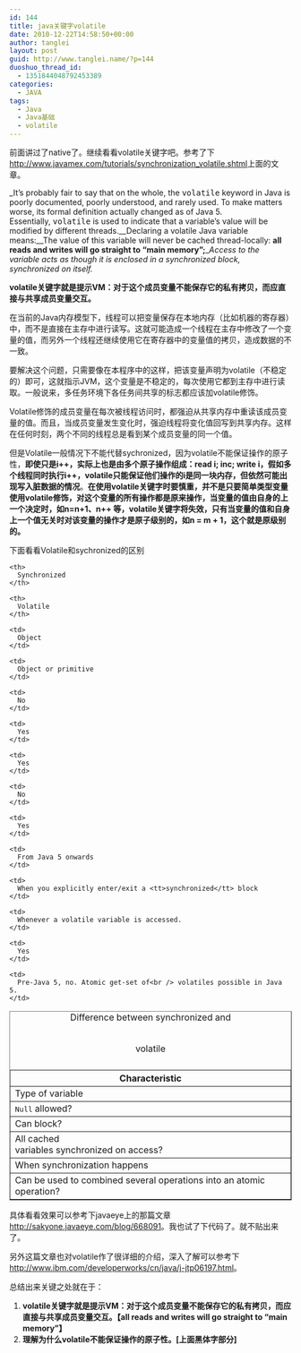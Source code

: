 ```yaml
---
id: 144
title: java关键字volatile
date: 2010-12-22T14:58:50+00:00
author: tanglei
layout: post
guid: http://www.tanglei.name/?p=144
duoshuo_thread_id:
  - 1351844048792453389
categories:
  - JAVA
tags:
  - Java
  - Java基础
  - volatile
---
```

前面讲过了native了。继续看看volatile关键字吧。参考了下<http://www.javamex.com/tutorials/synchronization_volatile.shtml>上面的文章。

_It&#8217;s probably fair to say that on the whole, the <tt>volatile</tt> keyword in Java is poorly documented, poorly understood, and rarely used. To make matters worse, its formal definition actually changed as of Java 5. Essentially, <tt>volatile</tt> is used to indicate that a variable&#8217;s value will be modified by different threads.__Declaring a volatile Java variable means:__The value of this variable will never be cached thread-locally: **all reads and writes will go straight to &#8220;main memory&#8221;;**__Access to the variable acts as though it is enclosed in a synchronized block, synchronized on itself._

**volatile关键字就是提示VM：对于这个成员变量不能保存它的私有拷贝，而应直接与共享成员变量交互。**

在当前的Java内存模型下，线程可以把变量保存在本地内存（比如机器的寄存器）中，而不是直接在主存中进行读写。这就可能造成一个线程在主存中修改了一个变量的值，而另外一个线程还继续使用它在寄存器中的变量值的拷贝，造成数据的不一致。
  
要解决这个问题，只需要像在本程序中的这样，把该变量声明为volatile（不稳定的）即可，这就指示JVM，这个变量是不稳定的，每次使用它都到主存中进行读取。一般说来，多任务环境下各任务间共享的标志都应该加volatile修饰。
  
Volatile修饰的成员变量在每次被线程访问时，都强迫从共享内存中重读该成员变量的值。而且，当成员变量发生变化时，强迫线程将变化值回写到共享内存。这样在任何时刻，两个不同的线程总是看到某个成员变量的同一个值。

但是Volatile一般情况下不能代替sychronized，因为volatile不能保证操作的原子性，**即使只是i++，实际上也是由多个原子操作组成：read i; inc; write i，假如多个线程同时执行i++，volatile只能保证他们操作的i是同一块内存，但依然可能出现写入脏数据的情况**。**在使用volatile关键字时要慎重，并不是只要简单类型变量使用volatile修饰，对这个变量的所有操作都是原来操作，当变量的值由自身的上一个决定时，如n=n+1、n++ 等，volatile关键字将失效，只有当变量的值和自身上一个值无关时对该变量的操作才是原子级别的，如n = m + 1，这个就是原级别的。**

下面看看Volatile和sychronized的区别

<table border="1">
  <tr valign="top">
    <th>
      Characteristic
    </th>
    
    <th>
      Synchronized
    </th>
    
    <th>
      Volatile
    </th>
  </tr>
  
  <tr>
    <td>
      Type of variable
    </td>
    
    <td>
      Object
    </td>
    
    <td>
      Object or primitive
    </td>
  </tr>
  
  <tr>
    <td>
      <tt>Null</tt> allowed?
    </td>
    
    <td>
      No
    </td>
    
    <td>
      Yes
    </td>
  </tr>
  
  <tr>
    <td>
      Can block?
    </td>
    
    <td>
      Yes
    </td>
    
    <td>
      No
    </td>
  </tr>
  
  <tr>
    <td>
      All cached<br /> variables synchronized on access?
    </td>
    
    <td>
      Yes
    </td>
    
    <td>
      From Java 5 onwards
    </td>
  </tr>
  
  <tr>
    <td>
      When synchronization happens
    </td>
    
    <td>
      When you explicitly enter/exit a <tt>synchronized</tt> block
    </td>
    
    <td>
      Whenever a volatile variable is accessed.
    </td>
  </tr>
  
  <tr>
    <td>
      Can be used to combined several operations into an atomic operation?
    </td>
    
    <td>
      Yes
    </td>
    
    <td>
      Pre-Java 5, no. Atomic get-set of<br /> volatiles possible in Java 5.
    </td>
  </tr><caption>Difference between synchronized and
  
  <br /> volatile</p> </caption>
</table>

具体看看效果可以参考下javaeye上的那篇文章<http://sakyone.javaeye.com/blog/668091>。我也试了下代码了。就不贴出来了。

另外这篇文章也对volatile作了很详细的介绍，深入了解可以参考下<http://www.ibm.com/developerworks/cn/java/j-jtp06197.html>。

总结出来关键之处就在于：

  1. **volatile关键字就是提示VM：对于这个成员变量不能保存它的私有拷贝，而应直接与共享成员变量交互。【all reads and writes will go straight to &#8220;main memory&#8221;】**
  2. **理解为什么volatile不能保证操作的原子性。[上面黑体字部分]**
